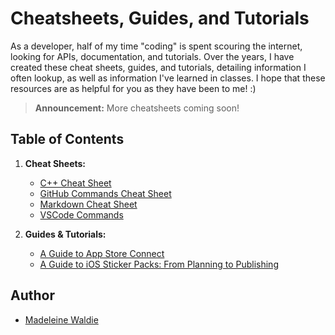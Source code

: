 # Cheatsheets, Guides, and Tutorials

As a developer, half of my time "coding" is spent scouring the internet, looking for APIs, documentation, and tutorials. Over the years, I have created these cheat sheets, guides, and tutorials, detailing information I often lookup, as well as information I've learned in classes. I hope that these resources are as helpful for you as they have been to me! :)

> **Announcement:** More cheatsheets coming soon!

## Table of Contents

1. **Cheat Sheets:**
    * [C++ Cheat Sheet](C++Cheatsheet.md)
    * [GitHub Commands Cheat Sheet](GithubCommands.md)
    * [Markdown Cheat Sheet](MarkdownCheatsheet.md)
    * [VSCode Commands](VSCodeCommands.md)

2. **Guides & Tutorials:**
    * [A Guide to App Store Connect](AGuideToAppStoreConnect.md)
    * [A Guide to iOS Sticker Packs: From Planning to Publishing](iOSStickerPackGuide.md)

## Author

* [Madeleine Waldie](https://github.com/maddiewaldie)
